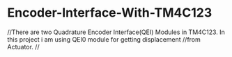 # Encoder-Interface-With-TM4C123
//There are two Quadrature Encoder Interface(QEI) Modules in TM4C123. In this project i am using QEI0 module for getting displacement //from Actuator.
//
